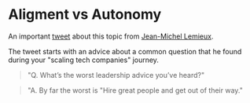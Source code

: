 # Aligment vs Autonomy

An important [tweet](https://twitter.com/jmwind/status/1493569303030816770) about this topic from [Jean-Michel Lemieux](https://twitter.com/jmwind).

The tweet starts with an advice about a common question that he found during your "scaling tech companies" journey.

> "Q. What’s the worst leadership advice you’ve heard?"

> "A. By far the worst is "Hire great people and get out of their way."